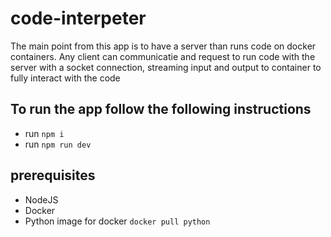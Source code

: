 # code-interpeter
The main point from this app is to have a server than runs code on docker containers.
Any client can communicatie and request to run code with the server with a socket connection, streaming input and output to container to fully interact with the code

## To run the app follow the following instructions
- run `npm i`
- run `npm run dev`

## prerequisites
- NodeJS
- Docker
- Python image for docker `docker pull python`
